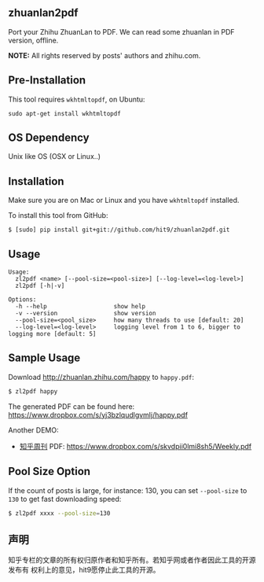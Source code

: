 zhuanlan2pdf
------------

Port your Zhihu ZhuanLan to PDF. We can read some zhuanlan in PDF version,
offline.

**NOTE:** All rights reserved by posts' authors and zhihu.com.

Pre-Installation
----------------

This tool requires `wkhtmltopdf`, on Ubuntu:

    sudo apt-get install wkhtmltopdf

OS Dependency
-------------

Unix like OS (OSX or Linux..)

Installation
-------------

Make sure you are on Mac or Linux and you have `wkhtmltopdf` installed.

To install this tool from GitHub:

    $ [sudo] pip install git+git://github.com/hit9/zhuanlan2pdf.git

Usage
-----

```
Usage:
  zl2pdf <name> [--pool-size=<pool-size>] [--log-level=<log-level>]
  zl2pdf [-h|-v]

Options:
  -h --help                   show help
  -v --version                show version
  --pool-size=<pool_size>     how many threads to use [default: 20]
  --log-level=<log-level>     logging level from 1 to 6, bigger to logging more [default: 5]
```

Sample Usage
-------------

Download http://zhuanlan.zhihu.com/happy to `happy.pdf`:

```bash
$ zl2pdf happy
```

The generated PDF can be found here: https://www.dropbox.com/s/yj3bzlqudlgvmlj/happy.pdf

Another DEMO:

- [知乎周刊](http://zhuanlan.zhihu.com/Weekly) PDF: https://www.dropbox.com/s/skvdpii0lmi8sh5/Weekly.pdf

Pool Size Option
----------------

If the count of posts is large, for instance: 130, you can set `--pool-size` to
`130` to get fast downloading speed:

```bash
$ zl2pdf xxxx --pool-size=130
```

声明
----

知乎专栏的文章的所有权归原作者和知乎所有。若知乎网或者作者因此工具的开源发布有
权利上的意见，hit9愿停止此工具的开源。
